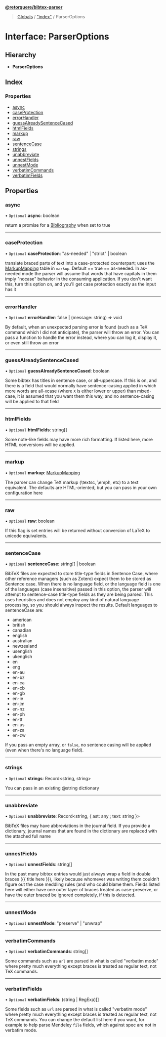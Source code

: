 **[@retorquere/bibtex-parser](../README.md)**

> [Globals](../globals.md) / ["index"](../modules/_index_.md) / ParserOptions

# Interface: ParserOptions

## Hierarchy

* **ParserOptions**

## Index

### Properties

* [async](_index_.parseroptions.md#async)
* [caseProtection](_index_.parseroptions.md#caseprotection)
* [errorHandler](_index_.parseroptions.md#errorhandler)
* [guessAlreadySentenceCased](_index_.parseroptions.md#guessalreadysentencecased)
* [htmlFields](_index_.parseroptions.md#htmlfields)
* [markup](_index_.parseroptions.md#markup)
* [raw](_index_.parseroptions.md#raw)
* [sentenceCase](_index_.parseroptions.md#sentencecase)
* [strings](_index_.parseroptions.md#strings)
* [unabbreviate](_index_.parseroptions.md#unabbreviate)
* [unnestFields](_index_.parseroptions.md#unnestfields)
* [unnestMode](_index_.parseroptions.md#unnestmode)
* [verbatimCommands](_index_.parseroptions.md#verbatimcommands)
* [verbatimFields](_index_.parseroptions.md#verbatimfields)

## Properties

### async

• `Optional` **async**: boolean

return a promise for a [Bibliography](_index_.bibliography.md) when set to true

___

### caseProtection

• `Optional` **caseProtection**: \"as-needed\" \| \"strict\" \| boolean

translate braced parts of text into a case-protected counterpart; uses the [MarkupMapping](_index_.markupmapping.md) table in `markup`. Default == true == as-needed.
In as-needed mode the parser will assume that words that have capitals in them imply "nocase" behavior in the consuming application. If you don't want this, turn this option on, and you'll get
case protection exactly as the input has it

___

### errorHandler

• `Optional` **errorHandler**: false \| (message: string) => void

By default, when an unexpected parsing error is found (such as a TeX command which I did not anticipate), the parser will throw an error. You can pass a function to handle the error instead,
where you can log it, display it, or even still throw an error

___

### guessAlreadySentenceCased

• `Optional` **guessAlreadySentenceCased**: boolean

Some bibtex has titles in sentence case, or all-uppercase. If this is on, and there is a field that would normally have sentence-casing applied in which more words are all-`X`case
(where `X` is either lower or upper) than mixed-case, it is assumed that you want them this way, and no sentence-casing will be applied to that field

___

### htmlFields

• `Optional` **htmlFields**: string[]

Some note-like fields may have more rich formatting. If listed here, more HTML conversions will be applied.

___

### markup

• `Optional` **markup**: [MarkupMapping](_index_.markupmapping.md)

The parser can change TeX markup (\textsc, \emph, etc) to a text equivalent. The defaults are HTML-oriented, but you can pass in your own configuration here

___

### raw

• `Optional` **raw**: boolean

If this flag is set entries will be returned without conversion of LaTeX to unicode equivalents.

___

### sentenceCase

• `Optional` **sentenceCase**: string[] \| boolean

BibTeX files are expected to store title-type fields in Sentence Case, where other reference managers (such as Zotero) expect them to be stored as Sentence case. When there is no language field, or the language field
is one of the languages (case insensitive) passed in this option, the parser will attempt to sentence-case title-type fields as they are being parsed. This uses heuristics and does not employ any kind of natural
language processing, so you should always inspect the results. Default languages to sentenceCase are:

- american
- british
- canadian
- english
- australian
- newzealand
- usenglish
- ukenglish
- en
- eng
- en-au
- en-bz
- en-ca
- en-cb
- en-gb
- en-ie
- en-jm
- en-nz
- en-ph
- en-tt
- en-us
- en-za
- en-zw

If you pass an empty array, or `false`, no sentence casing will be applied (even when there's no language field).

___

### strings

• `Optional` **strings**: Record\<string, string>

You can pass in an existing @string dictionary

___

### unabbreviate

• `Optional` **unabbreviate**: Record\<string, { ast: any ; text: string  }>

BibTeX files may have abbreviations in the journal field. If you provide a dictionary, journal names that are found in the dictionary are replaced with the attached full name

___

### unnestFields

• `Optional` **unnestFields**: string[]

In the past many bibtex entries would just always wrap a field in double braces ({{ title here }}), likely because whomever was writing them couldn't figure out the case meddling rules (and who could
blame them. Fields listed here will either have one outer layer of braces treated as case-preserve, or have the outer braced be ignored completely, if this is detected.

___

### unnestMode

• `Optional` **unnestMode**: \"preserve\" \| \"unwrap\"

___

### verbatimCommands

• `Optional` **verbatimCommands**: string[]

Some commands such as `url` are parsed in what is called "verbatim mode" where pretty much everything except braces is treated as regular text, not TeX commands.

___

### verbatimFields

• `Optional` **verbatimFields**: (string \| RegExp)[]

Some fields such as `url` are parsed in what is called "verbatim mode" where pretty much everything except braces is treated as regular text, not TeX commands. You can change the default list here if you want,
for example to help parse Mendeley `file` fields, which against spec are not in verbatim mode.
